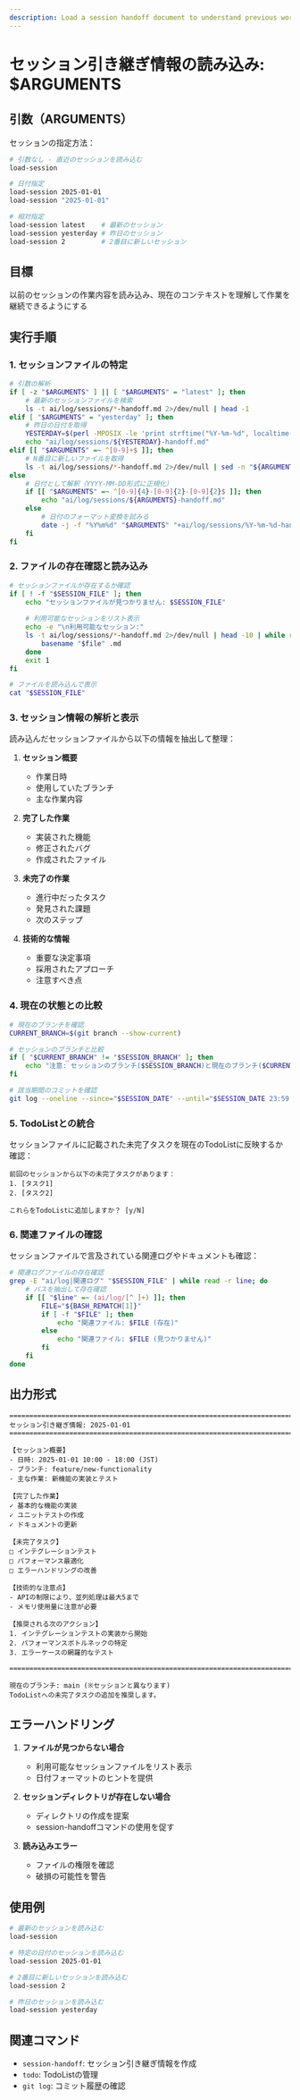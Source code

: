 ```yaml
---
description: Load a session handoff document to understand previous work context
---
```


# セッション引き継ぎ情報の読み込み: $ARGUMENTS

## 引数（ARGUMENTS）

セッションの指定方法：

```bash
# 引数なし - 直近のセッションを読み込む
load-session

# 日付指定
load-session 2025-01-01
load-session "2025-01-01"

# 相対指定
load-session latest    # 最新のセッション
load-session yesterday # 昨日のセッション
load-session 2         # 2番目に新しいセッション
```

## 目標

以前のセッションの作業内容を読み込み、現在のコンテキストを理解して作業を継続できるようにする

## 実行手順

### 1. セッションファイルの特定

```bash
# 引数の解析
if [ -z "$ARGUMENTS" ] || [ "$ARGUMENTS" = "latest" ]; then
    # 最新のセッションファイルを検索
    ls -t ai/log/sessions/*-handoff.md 2>/dev/null | head -1
elif [ "$ARGUMENTS" = "yesterday" ]; then
    # 昨日の日付を取得
    YESTERDAY=$(perl -MPOSIX -le 'print strftime("%Y-%m-%d", localtime(time - 86400))')
    echo "ai/log/sessions/${YESTERDAY}-handoff.md"
elif [[ "$ARGUMENTS" =~ ^[0-9]+$ ]]; then
    # N番目に新しいファイルを取得
    ls -t ai/log/sessions/*-handoff.md 2>/dev/null | sed -n "${ARGUMENTS}p"
else
    # 日付として解釈（YYYY-MM-DD形式に正規化）
    if [[ "$ARGUMENTS" =~ ^[0-9]{4}-[0-9]{2}-[0-9]{2}$ ]]; then
        echo "ai/log/sessions/${ARGUMENTS}-handoff.md"
    else
        # 日付のフォーマット変換を試みる
        date -j -f "%Y%m%d" "$ARGUMENTS" "+ai/log/sessions/%Y-%m-%d-handoff.md" 2>/dev/null
    fi
fi
```

### 2. ファイルの存在確認と読み込み

```bash
# セッションファイルが存在するか確認
if [ ! -f "$SESSION_FILE" ]; then
    echo "セッションファイルが見つかりません: $SESSION_FILE"
    
    # 利用可能なセッションをリスト表示
    echo -e "\n利用可能なセッション:"
    ls -t ai/log/sessions/*-handoff.md 2>/dev/null | head -10 | while read file; do
        basename "$file" .md
    done
    exit 1
fi

# ファイルを読み込んで表示
cat "$SESSION_FILE"
```

### 3. セッション情報の解析と表示

読み込んだセッションファイルから以下の情報を抽出して整理：

1. **セッション概要**
   - 作業日時
   - 使用していたブランチ
   - 主な作業内容

2. **完了した作業**
   - 実装された機能
   - 修正されたバグ
   - 作成されたファイル

3. **未完了の作業**
   - 進行中だったタスク
   - 発見された課題
   - 次のステップ

4. **技術的な情報**
   - 重要な決定事項
   - 採用されたアプローチ
   - 注意すべき点

### 4. 現在の状態との比較

```bash
# 現在のブランチを確認
CURRENT_BRANCH=$(git branch --show-current)

# セッションのブランチと比較
if [ "$CURRENT_BRANCH" != "$SESSION_BRANCH" ]; then
    echo "注意: セッションのブランチ($SESSION_BRANCH)と現在のブランチ($CURRENT_BRANCH)が異なります"
fi

# 該当期間のコミットを確認
git log --oneline --since="$SESSION_DATE" --until="$SESSION_DATE 23:59:59"
```

### 5. TodoListとの統合

セッションファイルに記載された未完了タスクを現在のTodoListに反映するか確認：

```
前回のセッションから以下の未完了タスクがあります：
1. [タスク1]
2. [タスク2]

これらをTodoListに追加しますか？ [y/N]
```

### 6. 関連ファイルの確認

セッションファイルで言及されている関連ログやドキュメントも確認：

```bash
# 関連ログファイルの存在確認
grep -E "ai/log|関連ログ" "$SESSION_FILE" | while read -r line; do
    # パスを抽出して存在確認
    if [[ "$line" =~ (ai/log/[^ ]+) ]]; then
        FILE="${BASH_REMATCH[1]}"
        if [ -f "$FILE" ]; then
            echo "関連ファイル: $FILE (存在)"
        else
            echo "関連ファイル: $FILE (見つかりません)"
        fi
    fi
done
```

## 出力形式

```
================================================================================
セッション引き継ぎ情報: 2025-01-01
================================================================================

【セッション概要】
- 日時: 2025-01-01 10:00 - 18:00 (JST)
- ブランチ: feature/new-functionality
- 主な作業: 新機能の実装とテスト

【完了した作業】
✓ 基本的な機能の実装
✓ ユニットテストの作成
✓ ドキュメントの更新

【未完了タスク】
□ インテグレーションテスト
□ パフォーマンス最適化
□ エラーハンドリングの改善

【技術的な注意点】
- APIの制限により、並列処理は最大5まで
- メモリ使用量に注意が必要

【推奨される次のアクション】
1. インテグレーションテストの実装から開始
2. パフォーマンスボトルネックの特定
3. エラーケースの網羅的なテスト

================================================================================

現在のブランチ: main (※セッションと異なります)
TodoListへの未完了タスクの追加を推奨します。
```

## エラーハンドリング

1. **ファイルが見つからない場合**
   - 利用可能なセッションファイルをリスト表示
   - 日付フォーマットのヒントを提供

2. **セッションディレクトリが存在しない場合**
   - ディレクトリの作成を提案
   - session-handoffコマンドの使用を促す

3. **読み込みエラー**
   - ファイルの権限を確認
   - 破損の可能性を警告

## 使用例

```bash
# 最新のセッションを読み込む
load-session

# 特定の日付のセッションを読み込む
load-session 2025-01-01

# 2番目に新しいセッションを読み込む
load-session 2

# 昨日のセッションを読み込む
load-session yesterday
```

## 関連コマンド

- `session-handoff`: セッション引き継ぎ情報を作成
- `todo`: TodoListの管理
- `git log`: コミット履歴の確認